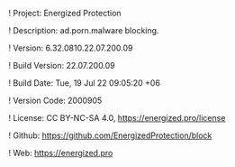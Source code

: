 ! Project: Energized Protection

! Description: ad.porn.malware blocking.

! Version: 6.32.0810.22.07.200.09

! Build Version: 22.07.200.09

! Build Date: Tue, 19 Jul 22 09:05:20 +06

! Version Code: 2000905

! License: CC BY-NC-SA 4.0, https://energized.pro/license

! Github: https://github.com/EnergizedProtection/block

! Web: https://energized.pro
